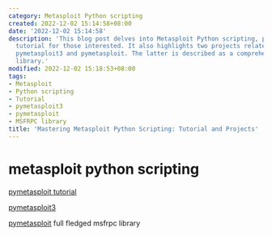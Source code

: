 ```yaml
---
category: Metasploit Python scripting
created: 2022-12-02 15:14:58+08:00
date: '2022-12-02 15:14:58'
description: 'This blog post delves into Metasploit Python scripting, providing a
  tutorial for those interested. It also highlights two projects related to this subject:
  pymetasploit3 and pymetasploit. The latter is described as a comprehensive MSFRPC
  library.'
modified: 2022-12-02 15:18:53+08:00
tags:
- Metasploit
- Python scripting
- Tutorial
- pymetasploit3
- pymetasploit
- MSFRPC library
title: 'Mastering Metasploit Python Scripting: Tutorial and Projects'
---
```


# metasploit python scripting

[pymetasploit tutorial](https://infosecaddicts.com/python-and-metasploit/)

[pymetasploit3](https://pypi.org/project/pymetasploit3/)

[pymetasploit](https://github.com/allfro/pymetasploit) full fledged msfrpc library
